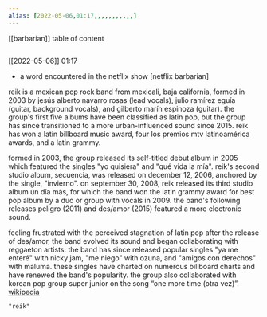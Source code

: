 ```yaml
---
alias: [2022-05-06,01:17,,,,,,,,,,,]
---
```

[[barbarian]]
table of content
```toc
```

[[2022-05-06]] 01:17
- a word encountered in the netflix show [netflix barbarian]

reik is a mexican pop rock band from mexicali, baja california, formed in 2003 by jesús alberto navarro rosas (lead vocals), julio ramírez eguía (guitar, background vocals), and gilberto marín espinoza (guitar). the group's first five albums have been classified as latin pop, but the group has since transitioned to a more urban-influenced sound since 2015. reik has won a latin billboard music award, four los premios mtv latinoamérica awards, and a latin grammy.

formed in 2003, the group released its self-titled debut album in 2005 which featured the singles "yo quisiera" and "qué vida la mía". reik's second studio album, secuencia, was released on december 12, 2006, anchored by the single, "invierno". on september 30, 2008, reik released its third studio album un día más, for which the band won the latin grammy award for best pop album by a duo or group with vocals in 2009. the band's following releases peligro (2011) and des/amor (2015) featured a more electronic sound. 

feeling frustrated with the perceived stagnation of latin pop after the release of des/amor, the band evolved its sound and began collaborating with reggaeton artists. the band has since released popular singles "ya me enteré" with nicky jam, "me niego" with ozuna, and "amigos con derechos" with maluma. these singles have charted on numerous billboard charts and have renewed the band's popularity. the group also collaborated with korean pop group super junior on the song “one more time (otra vez)”.
[wikipedia](https://en.wikipedia.org/wiki/reik)
```query
"reik"
```